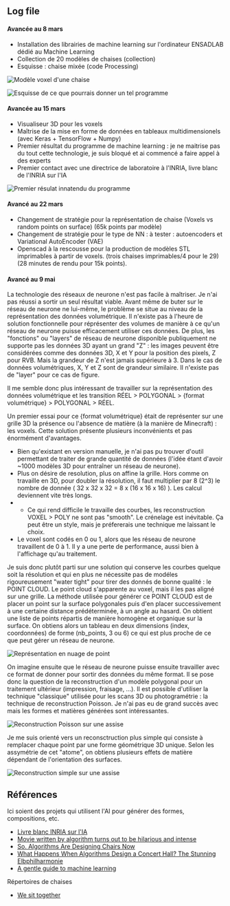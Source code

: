 ## Log file

#### Avancée au 8 mars

- Installation des librairies de machine learning sur l'ordinateur ENSADLAB dédié au Machine Learning
- Collection de 20 modèles de chaises (collection)
- Esquisse : chaise mixée (code Processing)

![Modèle voxel d'une chaise](https://github.com/pr0csynth/chairgen/raw/master/results/images/Screenshot%20from%202017-02-22%2014-58-38.png)

![Esquisse de ce que pourrais donner un tel programme](https://github.com/pr0csynth/chairgen/raw/master/results/images/Screenshot%20from%202017-03-08%2013-41-32.png)

#### Avancée au 15 mars

- Visualiseur 3D pour les voxels
- Maîtrise de la mise en forme de données en tableaux multidimensionels (avec Keras + TensorFlow + Numpy)
- Premier résultat du programme de machine learning : je ne maitrise pas du tout cette technologie, je suis bloqué et ai commencé a faire appel à des experts
- Premier contact avec une directrice de laboratoire à l'INRIA, livre blanc de l'INRIA sur l'IA

![Premier résulat innatendu du programme](https://github.com/pr0csynth/chairgen/raw/master/results/images/Screenshot%20from%202017-03-09%2014-59-17.png)

#### Avancé au 22 mars

- Changement de stratégie pour la représentation de chaise (Voxels vs random points on surface) (65k points par modèle)
- Changement de stratégie pour le type de NN : à tester : autoencoders et Variational AutoEncoder (VAE)
- Openscad à la rescousse pour la production de modèles STL imprimables à partir de voxels. (trois chaises imprimables/4 pour le 29) (28 minutes de rendu pour 15k points).

#### Avancé au 9 mai

La technologie des réseaux de neurone n'est pas facile à maîtriser. Je n'ai pas réussi a sortir un seul résultat viable. Avant même de buter sur le réseau de neurone ne lui-même, le problème se situe au niveau de la représentation des données volumétrique. Il n'existe pas à l'heure de solution fonctionnelle pour réprésenter des volumes de manière à ce qu'un réseau de neurone puisse efficacement utiliser ces données. De plus, les "fonctions" ou "layers" de réseau de neurone disponible publiquement ne supporte pas les données 3D ayant un grand "Z" : les images peuvent être considérées comme des données 3D, X et Y pour la position des pixels, Z pour RVB. Mais la grandeur de Z n'est jamais supérieure à 3. Dans le cas de données volumétriques, X, Y et Z sont de grandeur similaire. Il n'existe pas de "layer" pour ce cas de figure.

Il me semble donc plus intéressant de travailler sur la représentation des données volumétrique et les transition RÉEL > POLYGONAL > {format volumétrique} > POLYGONAL > RÉEL.

Un premier essai pour ce {format volumétrique} était de représenter sur une grille 3D la présence ou l'absence de matière (à la manière de Minecraft) : les voxels. Cette solution présente plusieurs inconvénients et pas énormément d'avantages.

 - Bien qu'existant en version manuelle, je n'ai pas pu trouver d'outil permettant de traiter de grande quantité de données (l'idée étant d'avoir ~1000 modèles 3D pour entraîner un réseau de neurone).
 - Plus on désire de resolution, plus on affine la grille. Hors comme on travaille en 3D, pour doubler la résolution, il faut multiplier par 8 (2^3) le nombre de donnée ( 32 x 32 x 32 = 8 x (16 x 16 x 16) ). Les calcul deviennent vite très longs.
- - Ce qui rend difficile le travaille des courbes, les reconstruction VOXEL > POLY ne sont pas "smooth". Le crénelage est inévitable. Ça peut être un style, mais je préfererais une technique me laissant le choix.
 - Le voxel sont codés en 0 ou 1, alors que  les réseau de neurone travaillent de 0 à 1. Il y a une perte de performance, aussi bien à l'affichage qu'au traitement.
 
Je suis donc plutôt parti sur une solution qui conserve les courbes quelque soit la résolution et qui en plus ne nécessite pas de modéles rigoureusement  "water tight" pour tirer des donnés de bonne qualité : le POINT CLOUD.
Le point cloud s'apparente au voxel, mais il les pas aligné sur une grille. La méthode utilisée pour générer ce POINT CLOUD est de placer un point sur la surface polygonales puis d'en placer successivement à une certaine distance prédéterminée, à un angle au hasard. On obtient une liste de points répartis de manière homogène et organique sur la surface. On obtiens alors un tableau en deux dimensions (index, coordonnées) de forme (nb_points, 3 ou 6) ce qui est plus proche de ce que peut gérer un réseau de neurone.

![Représentation en nuage de point](https://github.com/pr0csynth/chairgen/raw/master/results/images/Screenshot%20from%202017-05-10%2010-30-15.png)

On imagine ensuite que le réseau de neurone puisse ensuite travailler avec ce format de donner pour sortir des données du même format. Il se pose donc la question de la reconstruction d'un modèle polygonal pour un traitement ultérieur (impression, fraisage, ...). Il est possible d'utiliser la technique "classique" utilisée pour les scans 3D ou photogramétrie : la technique de reconstruction Poisson. Je n'ai pas eu de grand succès avec mais les formes et matières générées sont intéressantes.

![Reconstruction Poisson sur une assise](https://github.com/pr0csynth/chairgen/raw/master/results/images/Screenshot-from-2017-03-19-19-28-51.png)

Je me suis orienté vers un reconsctruction plus simple qui consiste à remplacer chaque point par une forme géométrique 3D unique. Selon les assymétrie de cet "atome", on obtiens plusieurs effets de matière dépendant de l'orientation des surfaces.

![Reconstruction simple sur une assise](https://github.com/pr0csynth/chairgen/raw/master/results/images/Screenshot%20from%202017-05-08%2023-08-49.png)


## Références
Ici soient des projets qui utilisent l'AI pour générer des formes, compositions, etc.

- [Livre blanc INRIA sur l'IA](https://www.inria.fr/actualite/actualites-inria/livre-blanc-sur-l-intelligence-artificielle)
- [Movie written by algorithm turns out to be hilarious and intense](https://arstechnica.com/the-multiverse/2016/06/an-ai-wrote-this-movie-and-its-strangely-moving/)
- [So. Algorithms Are Designing Chairs Now](https://www.wired.com/2016/10/elbo-chair-autodesk-algorithm/)
- [What Happens When Algorithms Design a Concert Hall? The Stunning Elbphilharmonie](https://www.wired.com/2017/01/happens-algorithms-design-concert-hall-stunning-elbphilharmonie/)
- [A gentle guide to machine learning](https://blog.monkeylearn.com/a-gentle-guide-to-machine-learning/)

Répertoires de chaises
- [We sit together](http://www.ensba-lyon.fr/horsmurs/1516/utopianbenches/)


<!-- faire des chaises de demain > comment s'assoient les gens demain ?
quelles entrées ? Sources  ? Morpho, modes de vies, lien avec l'hommes, quelques données pour l'homme ?

Alexandra Midale (introduction au design)
Katarine Beesher

Comment accompagner un chamengment de société

lister what it take to make a chair ?

nom, non > utiliser le verbe

commetn moins s'assoir ? Comment la machine peut répondre à cette question, make sense of data, analyse ?

le ML pour quel usage dans le design ? la création ?
quel vision pour le ML ?


revenir sur l'intention de départ transition du travail

décrire le futur ? Faire le premir pas, vers le futur ,maitriser le chemin comment, abbérations ? vers un monde idéal

-->
